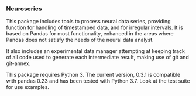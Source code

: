 ### Neuroseries

This package includes tools to process neural data series,
providing function for handling of timestamped data, and for irregular 
intervals. It is based on Pandas for most functionality, enhanced in the 
areas where Pandas does not satisfy the needs of the neural data analyst.

It also includes an experimental data manager attempting at keeping track 
of all code used to generate each intermediate result, making use of 
git and git-annex.

This package requires Python 3. The current version, 0.3.1 is compatible with pandas 0.23 and
has been tested with Python 3.7.
Look at the test suite for use examples.